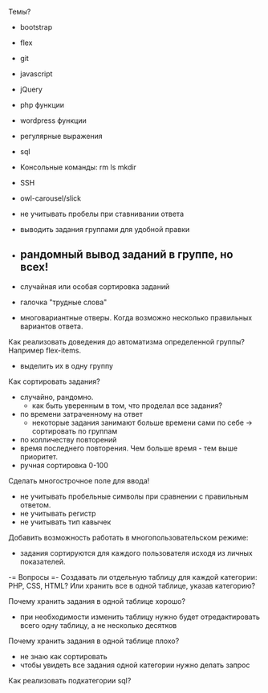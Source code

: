 

Темы?
- bootstrap
- flex
- git
- javascript
- jQuery
- php функции
- wordpress функции
- регулярные выражения
- sql
- Консольные команды: rm ls mkdir
- SSH
- owl-carousel/slick
- не учитывать пробелы при ставнивании ответа


- выводить задания группами для удобной правки
- рандомный вывод заданий в группе, но всех!
  -

- случайная или особая сортировка заданий
- галочка "трудные слова"

- многовариантные отверы. Когда возможно несколько правильных вариантов ответа.


Как реализовать доведения до автоматизма определенной группы? Например flex-items.
- выделить их в одну группу


Как сортировать задания?
- случайно, рандомно.
  - как быть уверенным в том, что проделал все задания?
- по времени затраченному на ответ
  - некоторые задания занимают больше времени сами по себе -> сортировать по группам
- по колличеству повторений
- время последнего повторения. Чем больше время - тем выше приоритет.
- ручная сортировка 0-100


Сделать многострочное поле для ввода!
- не учитывать пробельные символы при сравнении с правильным ответом.
- не учитывать регистр
- не учитывать тип кавычек

Добавить возможность работать в многопользовательском режиме:
- задания сортируются для каждого пользователя исходя из личных показателей.


-= Вопросы =-
Создавать ли отдельную таблицу для каждой категории: PHP, CSS, HTML? Или хранить все в одной таблице, указав категорию?

Почему хранить задания в одной таблице хорошо?
+ при необходимости изменить таблицу нужно будет отредактировать всего одну таблицу, а не несколько десятков

Почему хранить задания в одной таблице плохо?
- не знаю как сортировать
- чтобы увидеть все задания одной категории нужно делать запрос

Как реализовать подкатегории sql?

